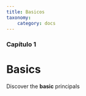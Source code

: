 ```yaml
---
title: Basicos
taxonomy:
    category: docs
---
```


### Capítulo 1

# Basics

Discover the **basic** principals
